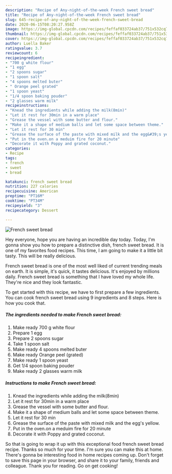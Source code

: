 ```yaml
---
description: "Recipe of Any-night-of-the-week French sweet bread"
title: "Recipe of Any-night-of-the-week French sweet bread"
slug: 645-recipe-of-any-night-of-the-week-french-sweet-bread
date: 2020-06-15T08:20:27.958Z
image: https://img-global.cpcdn.com/recipes/feffaf033724ab37/751x532cq70/french-sweet-bread-recipe-main-photo.jpg
thumbnail: https://img-global.cpcdn.com/recipes/feffaf033724ab37/751x532cq70/french-sweet-bread-recipe-main-photo.jpg
cover: https://img-global.cpcdn.com/recipes/feffaf033724ab37/751x532cq70/french-sweet-bread-recipe-main-photo.jpg
author: Luella Baker
ratingvalue: 3.7
reviewcount: 6
recipeingredient:
- "700 g white flour"
- "1 egg"
- "2 spoons sugar"
- "1 spoon salt"
- "4 spoons melted buter"
- " Orange peel grated"
- "1 spoon yeast"
- "1/4 spoon baking pouder"
- "2 glasses warm milk"
recipeinstructions:
- "Knead the ingredients while adding the milk(8min)"
- "Let it rest for 30min in a warm place"
- "Grease the vessel with some butter and flour."
- "Make it a shape of medium balls and let some space between theme."
- "Let it rest for 30 min"
- "Grease the surface of the paste with mixed milk and the egg&#39;s yellow."
- "Put in the oven.on a meduim fire for 20 minute"
- "Decorate it with Poppy and grated coconut."
categories:
- Recipe
tags:
- french
- sweet
- bread

katakunci: french sweet bread 
nutrition: 227 calories
recipecuisine: American
preptime: "PT16M"
cooktime: "PT34M"
recipeyield: "3"
recipecategory: Dessert

---
```



![French sweet bread](https://img-global.cpcdn.com/recipes/feffaf033724ab37/751x532cq70/french-sweet-bread-recipe-main-photo.jpg)

Hey everyone, hope you are having an incredible day today. Today, I'm gonna show you how to prepare a distinctive dish, french sweet bread. It is one of my favorites food recipes. This time, I am going to make it a little bit tasty. This will be really delicious.

French sweet bread is one of the most well liked of current trending meals on earth. It is simple, it's quick, it tastes delicious. It's enjoyed by millions daily. French sweet bread is something that I have loved my whole life. They're nice and they look fantastic.




To get started with this recipe, we have to first prepare a few ingredients. You can cook french sweet bread using 9 ingredients and 8 steps. Here is how you cook that.

<!--inarticleads1-->

##### The ingredients needed to make French sweet bread:

1. Make ready 700 g white flour
1. Prepare 1 egg
1. Prepare 2 spoons sugar
1. Take 1 spoon salt
1. Make ready 4 spoons melted buter
1. Make ready  Orange peel (grated)
1. Make ready 1 spoon yeast
1. Get 1/4 spoon baking pouder
1. Make ready 2 glasses warm milk




<!--inarticleads2-->

##### Instructions to make French sweet bread:

1. Knead the ingredients while adding the milk(8min)
1. Let it rest for 30min in a warm place
1. Grease the vessel with some butter and flour.
1. Make it a shape of medium balls and let some space between theme.
1. Let it rest for 30 min
1. Grease the surface of the paste with mixed milk and the egg&#39;s yellow.
1. Put in the oven.on a meduim fire for 20 minute
1. Decorate it with Poppy and grated coconut.




So that is going to wrap it up with this exceptional food french sweet bread recipe. Thanks so much for your time. I'm sure you can make this at home. There's gonna be interesting food in home recipes coming up. Don't forget to save this page in your browser, and share it to your family, friends and colleague. Thank you for reading. Go on get cooking!
